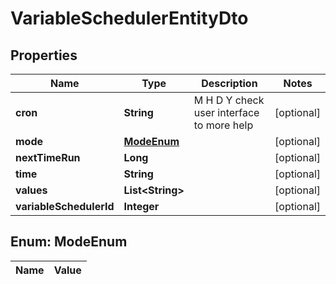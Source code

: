 
# VariableSchedulerEntityDto

## Properties
Name | Type | Description | Notes
------------ | ------------- | ------------- | -------------
**cron** | **String** | M H D Y check user interface to more help |  [optional]
**mode** | [**ModeEnum**](#ModeEnum) |  |  [optional]
**nextTimeRun** | **Long** |  |  [optional]
**time** | **String** |  |  [optional]
**values** | **List&lt;String&gt;** |  |  [optional]
**variableSchedulerId** | **Integer** |  |  [optional]


<a name="ModeEnum"></a>
## Enum: ModeEnum
Name | Value
---- | -----




